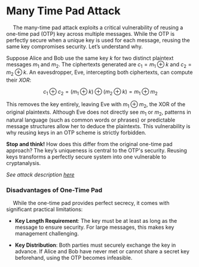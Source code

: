 # Many Time Pad Attack

&emsp; The many-time pad attack exploits a critical vulnerability of reusing a one-time pad (OTP) key across multiple messages. While the OTP is perfectly secure when a unique key is used for each message, reusing the same key compromises security. Let’s understand why.

Suppose Alice and Bob use the same key $k$ for two distinct plaintext messages $m_1$ and $m_2$. The ciphertexts generated are $c_1=m_1 ⊕ k$ and $c_2=m_2 ⊕ k$. An eavesdropper, Eve, intercepting both ciphertexts, can compute their _XOR_:

$$ c_1 ⊕ c_2 =(m_1 ⊕ k ) ⊕ (m_2 ⊕ k )= m_1 ⊕m_2$$

This removes the key entirely, leaving Eve with $m_1 ⊕m_2$, the XOR of the original plaintexts. Although Eve does not directly see $m_1$ or $m_2$, patterns in natural language (such as common words or phrases) or predictable message structures allow her to deduce the plaintexts. This vulnerability is why reusing keys in an OTP scheme is strictly forbidden.

**Stop and think!** How does this differ from the original one-time pad approach? The key’s uniqueness is central to the OTP's security. Reusing keys transforms a perfectly secure system into one vulnerable to cryptanalysis.

_See attack description [here](https://travisdazell.blogspot.com/2012/11/many-time-pad-attack-crib-drag.html)_

### Disadvantages of One-Time Pad

&emsp; While the one-time pad provides perfect secrecy, it comes with significant practical limitations:

- **Key Length Requirement**: The key must be at least as long as the message to ensure security. For large messages, this makes key management challenging.

- **Key Distribution**: Both parties must securely exchange the key in advance. If Alice and Bob have never met or cannot share a secret key beforehand, using the OTP becomes infeasible.
